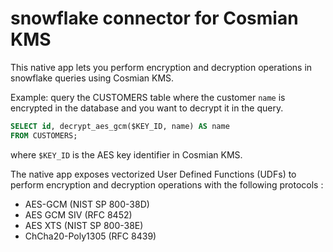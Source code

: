 <h1>snowflake connector for Cosmian KMS</h1>

This native app lets you perform encryption and decryption operations in snowflake queries using Cosmian KMS.

Example: query the CUSTOMERS table where the customer `name` is encrypted in the database and you want to decrypt it in
the query.

```sql
SELECT id, decrypt_aes_gcm($KEY_ID, name) AS name
FROM CUSTOMERS;
```

where `$KEY_ID` is the AES key identifier in Cosmian KMS.

The native app exposes vectorized User Defined Functions (UDFs) to perform encryption and decryption operations with 
the following protocols :

- AES-GCM (NIST SP 800-38D)
- AES GCM SIV (RFC 8452)
- AES XTS (NIST SP 800-38E)
- ChCha20-Poly1305 (RFC 8439)

